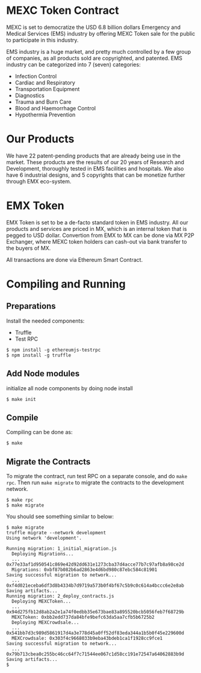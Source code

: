# MEXC Token Contract

MEXC is set to democratize the USD 6.8 billion dollars Emergency and Medical Services (EMS) industry by offering MEXC Token sale for the public to participate in this industry.

EMS industry is a huge market, and pretty much controlled by a few group of companies, as all products sold are copyrighted, and patented. EMS industry can be categorized into 7 (seven) categories:
- Infection Control
- Cardiac and Respiratory
- Transportation Equipment
- Diagnostics
- Trauma and Burn Care
- Blood and Haemorrhage Control
- Hypothermia Prevention

# Our Products

We have 22 patent-pending products that are already being use in the market. These products are the results of our 20 years of Research and Development, thoroughly tested in EMS facilities and hospitals. We also have 6 industrial designs, and 5 copyrights that can be monetize further through EMX eco-system.

# EMX Token

EMX Token is set to be a de-facto standard token in EMS industry. All our products and services are priced in MX, which is an internal token that is pegged to USD dollar. Convertion from EMX to MX can be done via MX P2P Exchanger, where MEXC token holders can cash-out via bank transfer to the buyers of MX.

All transactions are done via Ethereum Smart Contract.

# Compiling and Running
## Preparations

Install the needed components:
- Truffle
- Test RPC

```
$ npm install -g ethereumjs-testrpc
$ npm install -g truffle
```

## Add Node modules
initialize all node components by doing node install
```
$ make init
```

## Compile

Compiling can be done as:
```
$ make
```

## Migrate the Contracts

To migrate the contract, run test RPC on a separate console, and do `make rpc`. Then run `make migrate` to migrate the contracts to the development network.
```
$ make rpc
$ make migrate
```

You should see something similar to below:
```
$ make migrate
truffle migrate --network development
Using network 'development'.

Running migration: 1_initial_migration.js
  Deploying Migrations...
  ... 0x77e33af1d950541c869e42d92dd631e1273cba37d4acce77b7c97afb8a98ce2d
  Migrations: 0xbf87b082b6ad2863e4d6bd980c87ebc584c81901
Saving successful migration to network...
  ... 0xf4d021eceba6df3d8b4334b7d9719a573b0f4bf67c5b9c0c614a4bccc6e2e8ab
Saving artifacts...
Running migration: 2_deploy_contracts.js
  Deploying MEXCToken...
  ... 0x94d275fb12d8ab2a2e1a74f0edbb35e673bae83a895520bcb5056feb7f68729b
  MEXCToken: 0xbb2edd737da84bfe9befc63da5aa7cfb5b6725b2
  Deploying MEXCrowdsale...
  ... 0x541bb7d3c989d5861917d4a3e778d45a0ff52df83eda344a1b5b0f45e229600d
  MEXCrowdsale: 0x303f4c9668033b9eba43bdeb1ca1f1928cc9fce1
Saving successful migration to network...
  ... 0x79b713cbea0c255bc46cc64f7c71544ee067c1d58cc191e72547a64062883b9d
Saving artifacts...
$
```
